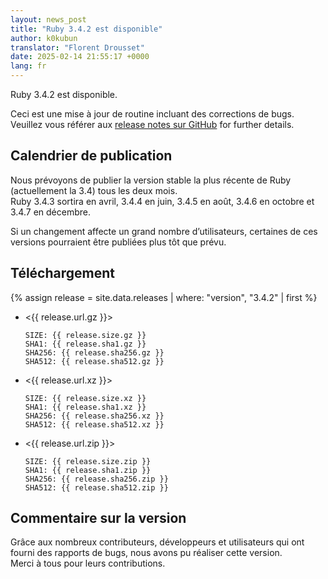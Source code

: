 ```yaml
---
layout: news_post
title: "Ruby 3.4.2 est disponible"
author: k0kubun
translator: "Florent Drousset"
date: 2025-02-14 21:55:17 +0000
lang: fr
---
```


Ruby 3.4.2 est disponible.

Ceci est une mise à jour de routine incluant des corrections de bugs.
Veuillez vous référer aux 
[release notes sur GitHub](https://github.com/ruby/ruby/releases/tag/v3_4_2) for further details.

## Calendrier de publication

Nous prévoyons de publier la version stable la plus récente de Ruby (actuellement la 3.4) tous les deux mois.  
Ruby 3.4.3 sortira en avril, 3.4.4 en juin, 3.4.5 en août, 3.4.6 en octobre et 3.4.7 en décembre.

Si un changement affecte un grand nombre d’utilisateurs, certaines de ces versions pourraient être publiées plus tôt que prévu.


## Téléchargement

{% assign release = site.data.releases | where: "version", "3.4.2" | first %}

* <{{ release.url.gz }}>

      SIZE: {{ release.size.gz }}
      SHA1: {{ release.sha1.gz }}
      SHA256: {{ release.sha256.gz }}
      SHA512: {{ release.sha512.gz }}

* <{{ release.url.xz }}>

      SIZE: {{ release.size.xz }}
      SHA1: {{ release.sha1.xz }}
      SHA256: {{ release.sha256.xz }}
      SHA512: {{ release.sha512.xz }}

* <{{ release.url.zip }}>

      SIZE: {{ release.size.zip }}
      SHA1: {{ release.sha1.zip }}
      SHA256: {{ release.sha256.zip }}
      SHA512: {{ release.sha512.zip }}

## Commentaire sur la version

Grâce aux nombreux contributeurs, développeurs et utilisateurs qui ont fourni des rapports de bugs, nous avons pu réaliser cette version.  
Merci à tous pour leurs contributions.
